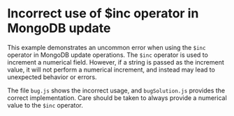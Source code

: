 # Incorrect use of $inc operator in MongoDB update
This example demonstrates an uncommon error when using the `$inc` operator in MongoDB update operations.  The `$inc` operator is used to increment a numerical field.  However, if a string is passed as the increment value, it will not perform a numerical increment, and instead may lead to unexpected behavior or errors.

The file `bug.js` shows the incorrect usage, and `bugSolution.js` provides the correct implementation.  Care should be taken to always provide a numerical value to the `$inc` operator.